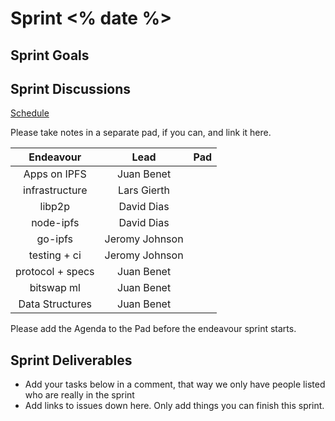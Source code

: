 # Sprint <% date %>

## Sprint Goals

## Sprint Discussions

[Schedule](https://github.com/ipfs/pm#sprint-discussion-schedule)

Please take notes in a separate pad, if you can, and link it here.

Endeavour         | Lead           | Pad
:---------------: | :------------: | :----:
Apps on IPFS      | Juan Benet     |
infrastructure    | Lars Gierth    |
libp2p            | David Dias     |
node-ipfs         | David Dias     |
go-ipfs           | Jeromy Johnson |
testing + ci      | Jeromy Johnson |
protocol + specs  | Juan Benet     |
bitswap ml        | Juan Benet     |
Data Structures   | Juan Benet     |

Please add the Agenda to the Pad before the endeavour sprint starts.

## Sprint Deliverables

- Add your tasks below in a comment, that way we only have people listed who are really in the sprint
- Add links to issues down here. Only add things you can finish this sprint.
